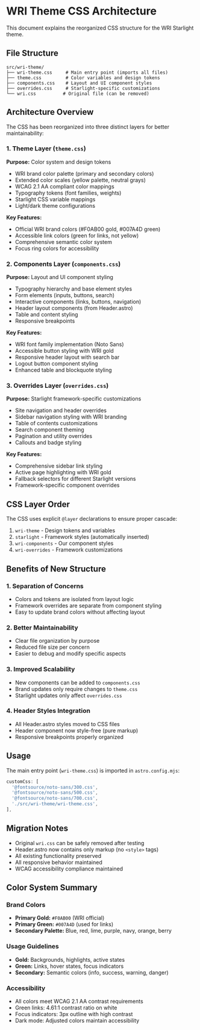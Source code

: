 # WRI Theme CSS Architecture

This document explains the reorganized CSS structure for the WRI Starlight theme.

## File Structure

```
src/wri-theme/
├── wri-theme.css     # Main entry point (imports all files)
├── theme.css         # Color variables and design tokens
├── components.css    # Layout and UI component styles
├── overrides.css     # Starlight-specific customizations
└── wri.css          # Original file (can be removed)
```

## Architecture Overview

The CSS has been reorganized into three distinct layers for better maintainability:

### 1. Theme Layer (`theme.css`)
**Purpose:** Color system and design tokens
- WRI brand color palette (primary and secondary colors)
- Extended color scales (yellow palette, neutral grays)
- WCAG 2.1 AA compliant color mappings
- Typography tokens (font families, weights)
- Starlight CSS variable mappings
- Light/dark theme configurations

**Key Features:**
- Official WRI brand colors (#F0AB00 gold, #007A4D green)
- Accessible link colors (green for links, not yellow)
- Comprehensive semantic color system
- Focus ring colors for accessibility

### 2. Components Layer (`components.css`) 
**Purpose:** Layout and UI component styling
- Typography hierarchy and base element styles
- Form elements (inputs, buttons, search)
- Interactive components (links, buttons, navigation)
- Header layout components (from Header.astro)
- Table and content styling
- Responsive breakpoints

**Key Features:**
- WRI font family implementation (Noto Sans)
- Accessible button styling with WRI gold
- Responsive header layout with search bar
- Logout button component styling
- Enhanced table and blockquote styling

### 3. Overrides Layer (`overrides.css`)
**Purpose:** Starlight framework-specific customizations
- Site navigation and header overrides
- Sidebar navigation styling with WRI branding
- Table of contents customizations
- Search component theming
- Pagination and utility overrides
- Callouts and badge styling

**Key Features:**
- Comprehensive sidebar link styling
- Active page highlighting with WRI gold
- Fallback selectors for different Starlight versions
- Framework-specific component overrides

## CSS Layer Order

The CSS uses explicit `@layer` declarations to ensure proper cascade:

1. `wri-theme` - Design tokens and variables
2. `starlight` - Framework styles (automatically inserted)
3. `wri-components` - Our component styles
4. `wri-overrides` - Framework customizations

## Benefits of New Structure

### 1. **Separation of Concerns**
- Colors and tokens are isolated from layout logic
- Framework overrides are separate from component styling
- Easy to update brand colors without affecting layout

### 2. **Better Maintainability**
- Clear file organization by purpose
- Reduced file size per concern
- Easier to debug and modify specific aspects

### 3. **Improved Scalability**
- New components can be added to `components.css`
- Brand updates only require changes to `theme.css`
- Starlight updates only affect `overrides.css`

### 4. **Header Styles Integration**
- All Header.astro styles moved to CSS files
- Header component now style-free (pure markup)
- Responsive breakpoints properly organized

## Usage

The main entry point (`wri-theme.css`) is imported in `astro.config.mjs`:

```javascript
customCss: [
  '@fontsource/noto-sans/300.css',
  '@fontsource/noto-sans/500.css', 
  '@fontsource/noto-sans/700.css',
  './src/wri-theme/wri-theme.css',
],
```

## Migration Notes

- Original `wri.css` can be safely removed after testing
- Header.astro now contains only markup (no `<style>` tags)
- All existing functionality preserved
- All responsive behavior maintained
- WCAG accessibility compliance maintained

## Color System Summary

### Brand Colors
- **Primary Gold:** `#F0AB00` (WRI official)
- **Primary Green:** `#007A4D` (used for links)
- **Secondary Palette:** Blue, red, lime, purple, navy, orange, berry

### Usage Guidelines
- **Gold:** Backgrounds, highlights, active states
- **Green:** Links, hover states, focus indicators
- **Secondary:** Semantic colors (info, success, warning, danger)

### Accessibility
- All colors meet WCAG 2.1 AA contrast requirements
- Green links: 4.61:1 contrast ratio on white
- Focus indicators: 3px outline with high contrast
- Dark mode: Adjusted colors maintain accessibility
